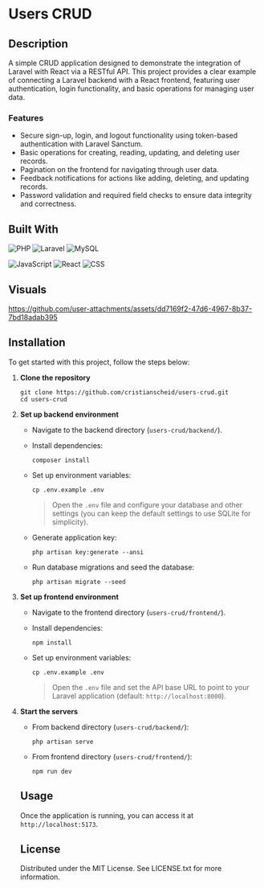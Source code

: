 # Users CRUD

## Description

A simple CRUD application designed to demonstrate the integration of Laravel with React via a RESTful API. This project provides a clear example of connecting a Laravel backend with a React frontend, featuring user authentication, login functionality, and basic operations for managing user data.

### Features

- Secure sign-up, login, and logout functionality using token-based authentication with Laravel Sanctum.
- Basic operations for creating, reading, updating, and deleting user records.
- Pagination on the frontend for navigating through user data.
- Feedback notifications for actions like adding, deleting, and updating records.
- Password validation and required field checks to ensure data integrity and correctness.

## Built With

![PHP][php-badge]
![Laravel][laravel-badge]
![MySQL][mysql-badge]

![JavaScript][javascript-badge]
![React][react-badge]
![CSS][css-badge]

[php-badge]: https://img.shields.io/badge/PHP-8.3-gray?style=for-the-badge&logo=php&logoColor=white
[laravel-badge]: https://img.shields.io/badge/Laravel-11.20-gray?style=for-the-badge&logo=laravel&logoColor=white
[mysql-badge]: https://img.shields.io/badge/MySQL-8.0-gray?style=for-the-badge&logo=mysql&logoColor=white
[javascript-badge]: https://img.shields.io/badge/JavaScript-ES6-gray?style=for-the-badge&logo=javascript&logoColor=white
[react-badge]: https://img.shields.io/badge/React-18.3-gray?style=for-the-badge&logo=react&logoColor=white
[css-badge]: https://img.shields.io/badge/CSS-CSS3-gray?style=for-the-badge&logo=css3&logoColor=white

## Visuals

https://github.com/user-attachments/assets/dd7169f2-47d6-4967-8b37-7bd18adab395

## Installation

To get started with this project, follow the steps below:

1.  **Clone the repository**

    ```
    git clone https://github.com/cristianscheid/users-crud.git
    cd users-crud
    ```

2.  **Set up backend environment**

    - Navigate to the backend directory (`users-crud/backend/`).
    - Install dependencies:

      ```
      composer install
      ```

    - Set up environment variables:

      ```
      cp .env.example .env
      ```

      > Open the `.env` file and configure your database and other settings (you can keep the default settings to use SQLite for simplicity).

    - Generate application key:

      ```
      php artisan key:generate --ansi
      ```

    - Run database migrations and seed the database:

      ```
      php artisan migrate --seed
      ```

3.  **Set up frontend environment**

    - Navigate to the frontend directory (`users-crud/frontend/`).
    - Install dependencies:

      ```
      npm install
      ```

    - Set up environment variables:

      ```
      cp .env.example .env
      ```

      > Open the `.env` file and set the API base URL to point to your Laravel application (default: `http://localhost:8000`).

4.  **Start the servers**

    - From backend directory (`users-crud/backend/`):

      ```
      php artisan serve
      ```

    - From frontend directory (`users-crud/frontend/`):

      ```
      npm run dev
      ```

    ## Usage

    Once the application is running, you can access it at `http://localhost:5173`.

    ## License

    Distributed under the MIT License. See LICENSE.txt for more information.

